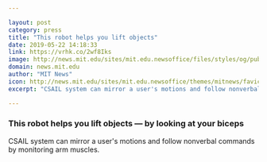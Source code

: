 ```yaml
---

layout: post
category: press
title: "This robot helps you lift objects"
date: 2019-05-22 14:18:33
link: https://vrhk.co/2wf8Iks
image: http://news.mit.edu/sites/mit.edu.newsoffice/files/styles/og/public/images/2019/Human-robot-task-rubber-sheet.png
domain: news.mit.edu
author: "MIT News"
icon: http://news.mit.edu/sites/mit.edu.newsoffice/themes/mitnews/favicon.ico
excerpt: "CSAIL system can mirror a user's motions and follow nonverbal commands by monitoring arm muscles."

---
```


### This robot helps you lift objects — by looking at your biceps

CSAIL system can mirror a user's motions and follow nonverbal commands by monitoring arm muscles.